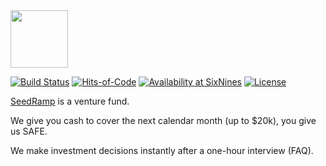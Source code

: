 <img src="http://www.seedramp.com/images/logo.svg" width="92px" height="92px"/>

[![Build Status](https://travis-ci.org/yegor256/seedramp.svg)](https://travis-ci.org/yegor256/seedramp)
[![Hits-of-Code](https://hitsofcode.com/github/yegor256/seedramp)](https://hitsofcode.com/view/github/yegor256/seedramp)
[![Availability at SixNines](https://www.sixnines.io/b/bbf6)](https://www.sixnines.io/h/bbf6)
[![License](https://img.shields.io/badge/license-MIT-green.svg)](https://github.com/yegor256/seedramp/blob/master/LICENSE.txt)

[SeedRamp](http://www.seedramp.com) is a venture fund.

We give you cash to cover the next calendar month (up to $20k), you give us SAFE.

We make investment decisions instantly after a one-hour interview (FAQ).
